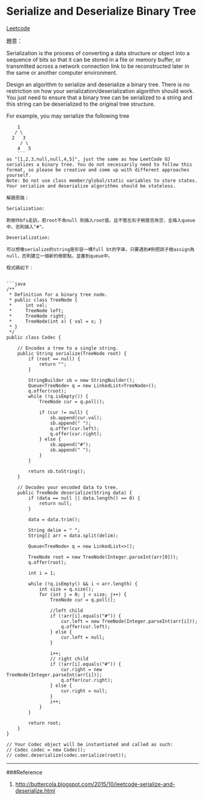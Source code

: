 # Serialize and Deserialize Binary Tree

[Leetcode](https://leetcode.com/problems/serialize-and-deserialize-binary-tree/)

題意：

Serialization is the process of converting a data structure or object into a sequence of bits so that it can be stored in a file or memory buffer, or transmitted across a network connection link to be reconstructed later in the same or another computer environment.

Design an algorithm to serialize and deserialize a binary tree. There is no restriction on how your serialization/deserialization algorithm should work. You just need to ensure that a binary tree can be serialized to a string and this string can be deserialized to the original tree structure.

For example, you may serialize the following tree
```
    1
   / \
  2   3
     / \
    4   5
    ```
as "[1,2,3,null,null,4,5]", just the same as how LeetCode OJ serializes a binary tree. You do not necessarily need to follow this format, so please be creative and come up with different approaches yourself.
Note: Do not use class member/global/static variables to store states. Your serialize and deserialize algorithms should be stateless.

解題思路：

Serialization:

對樹作bfs走訪，若root不為null 則插入root值，且不管左右子樹是否為空，全插入queue中，否則插入"#"。

Deserialization:

可以想像serialize的string是形容一棵full bt的字串，只要遇到#則把該子樹assign為null，否則建立一個新的樹節點，並塞到queue中。

程式碼如下：


```java
/**
 * Definition for a binary tree node.
 * public class TreeNode {
 *     int val;
 *     TreeNode left;
 *     TreeNode right;
 *     TreeNode(int x) { val = x; }
 * }
 */
public class Codec {

    // Encodes a tree to a single string.
    public String serialize(TreeNode root) {
        if (root == null) {
            return "";
        }
        
        StringBuilder sb = new StringBuilder();
        Queue<TreeNode> q = new LinkedList<TreeNode>();
        q.offer(root);
        while (!q.isEmpty()) {
            TreeNode cur = q.poll();
            
            if (cur != null) {
                sb.append(cur.val);
                sb.append(" ");
                q.offer(cur.left);
                q.offer(cur.right);
            } else {
                sb.append("#");
                sb.append(" ");
            }
        }
        
        return sb.toString();
    }

    // Decodes your encoded data to tree.
    public TreeNode deserialize(String data) {
        if (data == null || data.length() == 0) {
            return null;
        }
        
        data = data.trim();
        
        String delim = " ";
        String[] arr = data.split(delim);
        
        Queue<TreeNode> q = new LinkedList<>();
        
        TreeNode root = new TreeNode(Integer.parseInt(arr[0]));
        q.offer(root);
        
        int i = 1;
        
        while (!q.isEmpty() && i < arr.length) {
            int size = q.size();
            for (int j = 0; j < size; j++) {
                TreeNode cur = q.poll();
                
                //left child
                if (!arr[i].equals("#")) {
                    cur.left = new TreeNode(Integer.parseInt(arr[i]));
                    q.offer(cur.left);
                } else {
                    cur.left = null;
                }
                
                i++;
                // right child
                if (!arr[i].equals("#")) {
                    cur.right = new TreeNode(Integer.parseInt(arr[i]));
                    q.offer(cur.right);
                } else {
                    cur.right = null;
                }
                i++;
            }
        }
        
        return root;
    }
}

// Your Codec object will be instantiated and called as such:
// Codec codec = new Codec();
// codec.deserialize(codec.serialize(root));
```

---
###Reference
1. http://buttercola.blogspot.com/2015/10/leetcode-serialize-and-deserialize.html